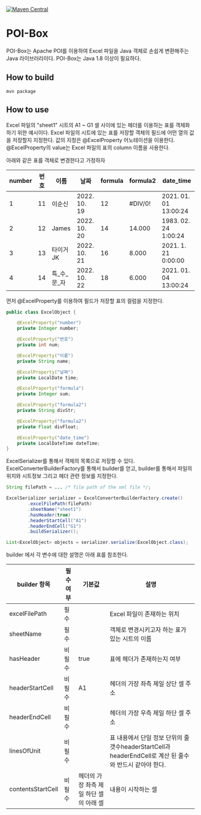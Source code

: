 [![Maven Central](https://img.shields.io/maven-central/v/io.github.jeng832/poibox.svg)](https://search.maven.org/artifact/io.github.jeng832/poibox)

# POI-Box
POI-Box는 Apache POI를 이용하여 Excel 파일을 Java 객체로 손쉽게 변환해주는 Java 라이브러리이다. POI-Box는 Java 1.8 이상이 필요하다.

## How to build
```shell
mvn package
```

## How to use
Excel 파일의 "sheet1" 시트의 A1 ~ G1 셀 사이에 있는 헤더를 이용하는 표를 객체화 하기 위한 예시이다.
Excel 파일의 시트에 있는 표를 저장할 객체의 필드에 어떤 열의 값을 저장할지 지정한다. 값의 지정은 @ExcelProperty 어노테이션을 이용한다.
@ExcelProperty의 value는 Excel 파일의 표의 column 이름을 사용한다.

아래와 같은 표를 객체로 변경한다고 가정하자

| number | 번호 | 이름      | 날짜           | formula | formula2 | date_time             |
|--------|----|---------|--------------|---------|----------|-----------------------|
| 1      | 11 | 이순신     | 2022. 10. 19 | 12      | #DIV/0!  | 2021. 01. 01 13:00:24 |
| 2      | 12 | James   | 2022. 10. 20 | 14      | 14.000   | 1983. 02. 24 1:00:24  |
| 3      | 13 | 타이거JK   | 2022. 10. 21 | 16      | 8.000    | 2021. 1. 21 0:00:00   |
| 4      | 14 | 특_수_문_자 | 2022. 10. 22 | 18      | 6.000    | 2021. 01. 04 13:00:24 |

먼저 @ExcelProperty를 이용하여 필드가 저장할 표의 컬럼을 지정한다.
```java
public class ExcelObject {

    @ExcelProperty("number")
    private Integer number;

    @ExcelProperty("번호")
    private int num;

    @ExcelProperty("이름")
    private String name;

    @ExcelProperty("날짜")
    private LocalDate time;

    @ExcelProperty("formula")
    private Integer sum;

    @ExcelProperty("formula2")
    private String divStr;

    @ExcelProperty("formula2")
    private Float divFloat;

    @ExcelProperty("date_time")
    private LocalDateTime dateTime;
}
```

ExcelSerializer를 통해서 객체의 목록으로 저장할 수 있다. ExcelConverterBuilderFactory를 통해서 builder를 얻고, builder를 통해서 파일의 위치와 시트정보 그리고 헤더 관련 정보를 지정한다.

```java
String filePath = ... /* file path of the xml file */;

ExcelSerializer serializer = ExcelConverterBuilderFactory.create()
        .excelFilePath(filePath)
        .sheetName("sheet1")
        .hasHeader(true)
        .headerStartCell("A1")
        .headerEndCell("G1")
        .buildSerializer();

List<ExcelObject> objects = serializer.serialize(ExcelObject.class);
```
builder 에서 각 변수에 대한 설명은 아래 표를 참조한다.

| builder 항목        | 필수 여부 | 기본값                     | 설명                                                                        |
|-------------------|-------|-------------------------|---------------------------------------------------------------------------|
| excelFilePath     | 필수    |                         | Excel 파일이 존재하는 위치                                                         |
| sheetName         | 필수    |                         | 객체로 변경시키고자 하는 표가 있는 시트의 이름                                                |
| hasHeader         | 비필수   | true                    | 표에 헤더가 존재하는지 여부                                                           |
| headerStartCell   | 비필수   | A1                      | 헤더의 가장 좌측 제일 상단 셀 주소                                                      |
| headerEndCell     | 비필수   |                         | 헤더의 가장 우측 제일 하단 셀 주소                                                      |
| linesOfUnit       | 비필수   |                         | 표 내용에서 단일 정보 단위의 줄 갯수headerStartCell과 headerEndCell로 계산 된 줄수와 반드시 같아야 한다. |
| contentsStartCell | 비필수   | 헤더의 가장 좌측 제일 하단 셀의 아래 셀 | 내용이 시작하는 셀                                                                |